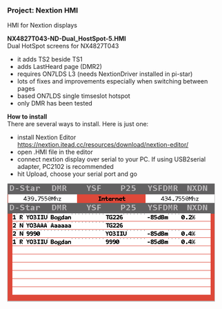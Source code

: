 ### Project: Nextion HMI
HMI for Nextion displays

**NX4827T043-ND-Dual_HostSpot-5.HMI**   
Dual HotSpot screens for NX4827T043

- it adds TS2 beside TS1
- adds LastHeard page (DMR2)
- requires ON7LDS L3 (needs NextionDriver installed in pi-star)
- lots of fixes and improvements especially when switching between pages
- based ON7LDS single timseslot hotspot
- only DMR has been tested

**How to install**   
There are several ways to install. Here is just one:

- install Nextion Editor https://nextion.itead.cc/resources/download/nextion-editor/
- open .HMI file in the editor
- connect nextion display over serial to your PC. If using USB2serial adapter, PC2102 is recommended
- hit Upload, choose your serial port and go


![alt text][logo]

[logo]: https://github.com/BogdanDIA/nextion/raw/master/last_heard.png "Last Heard with dual TS"

